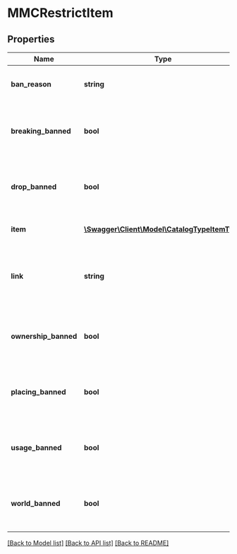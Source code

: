 # MMCRestrictItem

## Properties
Name | Type | Description | Notes
------------ | ------------- | ------------- | -------------
**ban_reason** | **string** | The reason why the item is banned | 
**breaking_banned** | **bool** | True if breaking of this item is banned, false otherwise | 
**drop_banned** | **bool** | True if dropping this item is banned, false otherwise | 
**item** | [**\Swagger\Client\Model\CatalogTypeItemType**](CatalogTypeItemType.md) | The item type that is banned | 
**link** | **string** | The API link that can be used to obtain more information about this object | 
**ownership_banned** | **bool** | True if ownership of this item is banned, false otherwise | 
**placing_banned** | **bool** | True if the placing of this item is banned, false otherwise | 
**usage_banned** | **bool** | True if the usage of this item is banned, false otherwise | 
**world_banned** | **bool** | True if this item is banned from the world, false otherwise? | 

[[Back to Model list]](../README.md#documentation-for-models) [[Back to API list]](../README.md#documentation-for-api-endpoints) [[Back to README]](../README.md)


